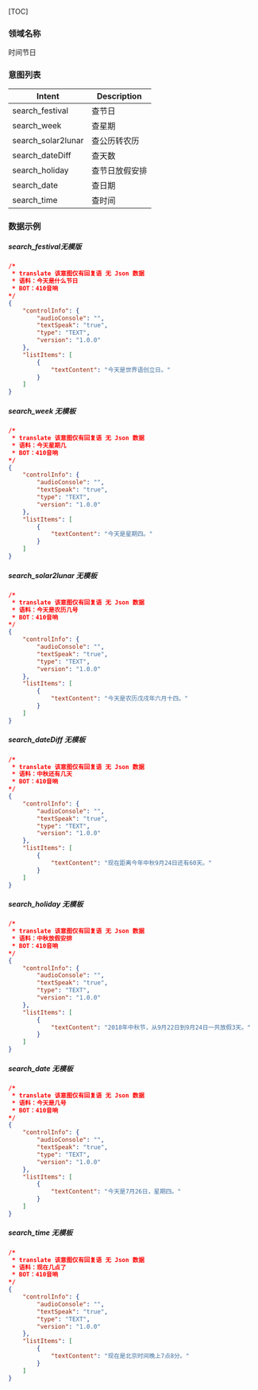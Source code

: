 [TOC]

### 领域名称

时间节日

### 意图列表

| Intent             | Description    |
| ------------------ | -------------- |
| search_festival    | 查节日         |
| search_week        | 查星期         |
| search_solar2lunar | 查公历转农历   |
| search_dateDiff    | 查天数         |
| search_holiday     | 查节日放假安排 |
| search_date        | 查日期         |
| search_time        | 查时间         |

### 数据示例

##### search_festival无模版

```json
/*
 * translate 该意图仅有回复语 无 Json 数据
 * 语料：今天是什么节日
 * BOT：410音响
*/ 
{
    "controlInfo": {
        "audioConsole": "", 
        "textSpeak": "true", 
        "type": "TEXT", 
        "version": "1.0.0"
    }, 
    "listItems": [
        {
            "textContent": "今天是世界语创立日。"
        }
    ]
}
```

##### search_week 无模板

```json
/*
 * translate 该意图仅有回复语 无 Json 数据
 * 语料：今天星期几
 * BOT：410音响
*/ 
{
    "controlInfo": {
        "audioConsole": "", 
        "textSpeak": "true", 
        "type": "TEXT", 
        "version": "1.0.0"
    }, 
    "listItems": [
        {
            "textContent": "今天是星期四。"
        }
    ]
}
```

##### search_solar2lunar 无模板

```json
/*
 * translate 该意图仅有回复语 无 Json 数据
 * 语料：今天是农历几号
 * BOT：410音响
*/ 
{
    "controlInfo": {
        "audioConsole": "", 
        "textSpeak": "true", 
        "type": "TEXT", 
        "version": "1.0.0"
    }, 
    "listItems": [
        {
            "textContent": "今天是农历戊戌年六月十四。"
        }
    ]
}
```

##### search_dateDiff 无模板

```json
/*
 * translate 该意图仅有回复语 无 Json 数据
 * 语料：中秋还有几天
 * BOT：410音响
*/ 
{
    "controlInfo": {
        "audioConsole": "", 
        "textSpeak": "true", 
        "type": "TEXT", 
        "version": "1.0.0"
    }, 
    "listItems": [
        {
            "textContent": "现在距离今年中秋9月24日还有60天。"
        }
    ]
}
```

##### search_holiday 无模板

```json
/*
 * translate 该意图仅有回复语 无 Json 数据
 * 语料：中秋放假安排
 * BOT：410音响
*/ 
{
    "controlInfo": {
        "audioConsole": "", 
        "textSpeak": "true", 
        "type": "TEXT", 
        "version": "1.0.0"
    }, 
    "listItems": [
        {
            "textContent": "2018年中秋节，从9月22日到9月24日一共放假3天。"
        }
    ]
}
```

##### search_date 无模板

```json
/*
 * translate 该意图仅有回复语 无 Json 数据
 * 语料：今天是几号
 * BOT：410音响
*/ 
{
    "controlInfo": {
        "audioConsole": "", 
        "textSpeak": "true", 
        "type": "TEXT", 
        "version": "1.0.0"
    }, 
    "listItems": [
        {
            "textContent": "今天是7月26日，星期四。"
        }
    ]
}
```

##### search_time 无模板

```json
/*
 * translate 该意图仅有回复语 无 Json 数据
 * 语料：现在几点了
 * BOT：410音响
*/ 
{
    "controlInfo": {
        "audioConsole": "", 
        "textSpeak": "true", 
        "type": "TEXT", 
        "version": "1.0.0"
    }, 
    "listItems": [
        {
            "textContent": "现在是北京时间晚上7点8分。"
        }
    ]
}
```

